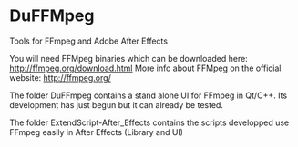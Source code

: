 # DuFFMpeg
Tools for FFmpeg and Adobe  After Effects

You will need FFMpeg binaries which can be downloaded here: http://ffmpeg.org/download.html
More info about FFMpeg on the official website: http://ffmpeg.org/

The folder DuFFmpeg contains a stand alone UI for FFmpeg in Qt/C++. Its development has just begun but it can already be tested.

The folder ExtendScript-After\_Effects contains the scripts developped use FFmpeg easily in After Effects (Library and UI)
